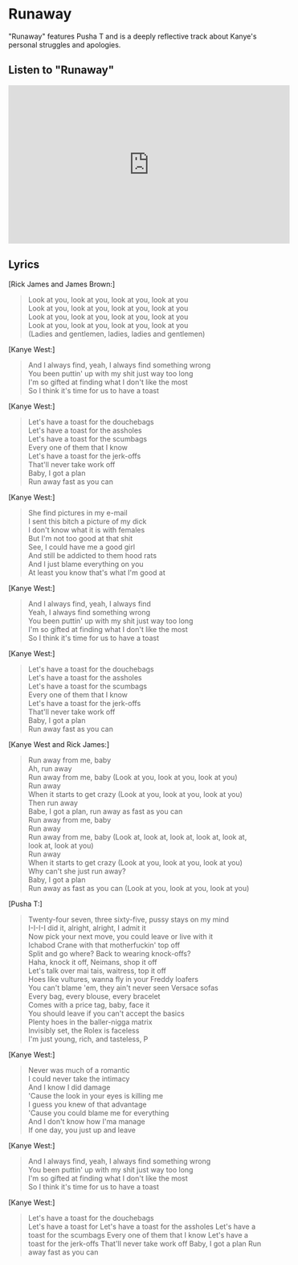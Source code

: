 # Runaway

"Runaway" features Pusha T and is a deeply reflective track about Kanye's personal struggles and apologies.

## Listen to "Runaway"

<iframe width="560" height="315" src="https://www.youtube.com/embed/L7_jYl8A73g" frameborder="0" allow="accelerometer; autoplay; encrypted-media; gyroscope; picture-in-picture" allowfullscreen></iframe>

## Lyrics

[Rick James and James Brown:]
> Look at you, look at you, look at you, look at you  
> Look at you, look at you, look at you, look at you  
> Look at you, look at you, look at you, look at you  
> Look at you, look at you, look at you, look at you  
> (Ladies and gentlemen, ladies, ladies and gentlemen)  

[Kanye West:]
> And I always find, yeah, I always find something wrong  
> You been puttin' up with my shit just way too long  
> I'm so gifted at finding what I don't like the most  
> So I think it's time for us to have a toast  

[Kanye West:]
> Let's have a toast for the douchebags  
> Let's have a toast for the assholes  
> Let's have a toast for the scumbags  
> Every one of them that I know  
> Let's have a toast for the jerk-offs  
> That'll never take work off  
> Baby, I got a plan  
> Run away fast as you can  

[Kanye West:]
> She find pictures in my e-mail  
> I sent this bitch a picture of my dick  
> I don't know what it is with females  
> But I'm not too good at that shit  
> See, I could have me a good girl  
> And still be addicted to them hood rats  
> And I just blame everything on you  
> At least you know that's what I'm good at  

[Kanye West:]
> And I always find, yeah, I always find  
> Yeah, I always find something wrong  
> You been puttin' up with my shit just way too long  
> I'm so gifted at finding what I don't like the most  
> So I think it's time for us to have a toast  

[Kanye West:]
> Let's have a toast for the douchebags  
> Let's have a toast for the assholes  
> Let's have a toast for the scumbags  
> Every one of them that I know  
> Let's have a toast for the jerk-offs  
> That'll never take work off  
> Baby, I got a plan  
> Run away fast as you can  

[Kanye West and Rick James:]
> Run away from me, baby  
> Ah, run away  
> Run away from me, baby (Look at you, look at you, look at you)  
> Run away  
> When it starts to get crazy (Look at you, look at you, look at you)  
> Then run away  
> Babe, I got a plan, run away as fast as you can  
> Run away from me, baby  
> Run away  
> Run away from me, baby (Look at, look at, look at, look at, look at, look at, look at you)  
> Run away  
> When it starts to get crazy (Look at you, look at you, look at you)  
> Why can't she just run away?  
> Baby, I got a plan  
> Run away as fast as you can (Look at you, look at you, look at you)  

[Pusha T:]
> Twenty-four seven, three sixty-five, pussy stays on my mind  
> I-I-I-I did it, alright, alright, I admit it  
> Now pick your next move, you could leave or live with it  
> Ichabod Crane with that motherfuckin' top off  
> Split and go where? Back to wearing knock-offs?  
> Haha, knock it off, Neimans, shop it off  
> Let's talk over mai tais, waitress, top it off  
> Hoes like vultures, wanna fly in your Freddy loafers  
> You can't blame 'em, they ain't never seen Versace sofas  
> Every bag, every blouse, every bracelet  
> Comes with a price tag, baby, face it  
> You should leave if you can't accept the basics  
> Plenty hoes in the baller-nigga matrix  
> Invisibly set, the Rolex is faceless  
> I'm just young, rich, and tasteless, P  

[Kanye West:]
> Never was much of a romantic  
> I could never take the intimacy  
> And I know I did damage  
> 'Cause the look in your eyes is killing me  
> I guess you knew of that advantage  
> 'Cause you could blame me for everything  
> And I don't know how I'ma manage  
> If one day, you just up and leave  

[Kanye West:]
> And I always find, yeah, I always find something wrong  
> You been puttin' up with my shit just way too long  
> I'm so gifted at finding what I don't like the most  
> So I think it's time for us to have a toast  

[Kanye West:]
> Let's have a toast for the douchebags  
> Let's have a toast for
> Let's have a toast for the assholes
> Let's have a toast for the scumbags
> Every one of them that I know
> Let's have a toast for the jerk-offs
> That'll never take work off
> Baby, I got a plan
> Run away fast as you can